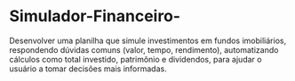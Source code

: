 # Simulador-Financeiro-
Desenvolver uma planilha que simule investimentos em fundos imobiliários, respondendo dúvidas comuns (valor, tempo, rendimento), automatizando cálculos como total investido, patrimônio e dividendos, para ajudar o usuário a tomar decisões mais informadas.

